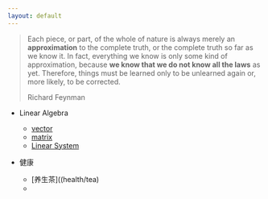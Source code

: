 ```yaml
---
layout: default
---
```

>Each piece, or part, of the whole of nature is always merely an **approximation** to the complete truth, or the complete truth so far as we know it. In fact, everything we know is only some kind of approximation, because **we know that we do not know all the laws** as yet. Therefore, things
>must be learned only to be unlearned again or, more likely, to be corrected.
>
>Richard Feynman

- Linear Algebra
	- [vector](math/linear-algebra/vector)
	- [matrix](math/linear-algebra/matrix)
	- [Linear System](math/linear-algebra/system)

- 健康
	- [养生茶]((health/tea)
	- 